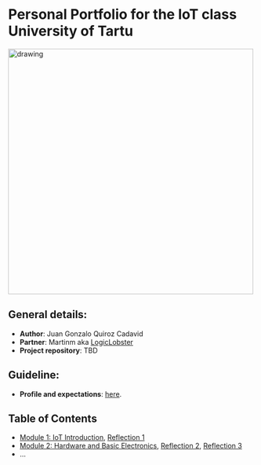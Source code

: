 # Personal Portfolio for the IoT class University of Tartu

<img src="https://octodex.github.com/images/justicetocat.jpg" alt="drawing" width="500"/>

## General details:

* **Author**: Juan Gonzalo Quiroz Cadavid
* **Partner**: Martinm aka [LogicLobster](https://github.com/LogicLobster/IoT-Tartu-Spring25)
* **Project repository**: TBD

## Guideline:
* **Profile and expectations**: [here](Module01/README.md#task-personal-profile).

## Table of Contents

- [Module 1: IoT Introduction](Module01/README.md), 
  [Reflection 1](Reflections/ref01.md)
- [Module 2: Hardware and Basic Electronics](Module02/README.md),
  [Reflection 2](Reflections/ref02.md), [Reflection 3](Reflections/ref03.md)
- ...

